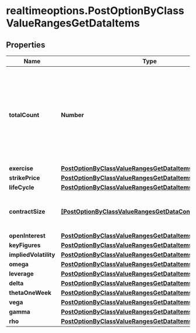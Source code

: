 # realtimeoptions.PostOptionByClassValueRangesGetDataItems

## Properties

Name | Type | Description | Notes
------------ | ------------- | ------------- | -------------
**totalCount** | **Number** | Number of notations that satisfy the request parameters, hence have been used to retrieve the possible values and value ranges. | [optional] 
**exercise** | [**PostOptionByClassValueRangesGetDataItemsExercise**](PostOptionByClassValueRangesGetDataItemsExercise.md) |  | [optional] 
**strikePrice** | [**PostOptionByClassValueRangesGetDataItemsStrikePrice**](PostOptionByClassValueRangesGetDataItemsStrikePrice.md) |  | [optional] 
**lifeCycle** | [**PostOptionByClassValueRangesGetDataItemsLifeCycle**](PostOptionByClassValueRangesGetDataItemsLifeCycle.md) |  | [optional] 
**contractSize** | [**[PostOptionByClassValueRangesGetDataContractSizeItems]**](PostOptionByClassValueRangesGetDataContractSizeItems.md) | Values related to the contract size. | [optional] 
**openInterest** | [**PostOptionByClassValueRangesGetDataItemsOpenInterest**](PostOptionByClassValueRangesGetDataItemsOpenInterest.md) |  | [optional] 
**keyFigures** | [**PostOptionByClassValueRangesGetDataItemsKeyFigures**](PostOptionByClassValueRangesGetDataItemsKeyFigures.md) |  | [optional] 
**impliedVolatility** | [**PostOptionByClassValueRangesGetDataItemsImpliedVolatility**](PostOptionByClassValueRangesGetDataItemsImpliedVolatility.md) |  | [optional] 
**omega** | [**PostOptionByClassValueRangesGetDataItemsOmega**](PostOptionByClassValueRangesGetDataItemsOmega.md) |  | [optional] 
**leverage** | [**PostOptionByClassValueRangesGetDataItemsLeverage**](PostOptionByClassValueRangesGetDataItemsLeverage.md) |  | [optional] 
**delta** | [**PostOptionByClassValueRangesGetDataItemsDelta**](PostOptionByClassValueRangesGetDataItemsDelta.md) |  | [optional] 
**thetaOneWeek** | [**PostOptionByClassValueRangesGetDataItemsThetaOneWeek**](PostOptionByClassValueRangesGetDataItemsThetaOneWeek.md) |  | [optional] 
**vega** | [**PostOptionByClassValueRangesGetDataItemsVega**](PostOptionByClassValueRangesGetDataItemsVega.md) |  | [optional] 
**gamma** | [**PostOptionByClassValueRangesGetDataItemsGamma**](PostOptionByClassValueRangesGetDataItemsGamma.md) |  | [optional] 
**rho** | [**PostOptionByClassValueRangesGetDataItemsRho**](PostOptionByClassValueRangesGetDataItemsRho.md) |  | [optional] 


